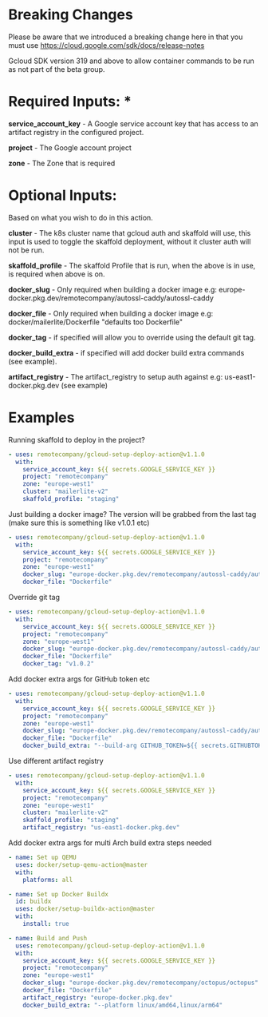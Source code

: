 # Breaking Changes

Please be aware that we introduced a breaking change here in that you must use https://cloud.google.com/sdk/docs/release-notes

Gcloud SDK version 319 and above to allow container commands to be run as not part of the beta group.

# Required Inputs: *

**service_account_key** - A Google service account key that has access to an artifact registry in the configured project.

**project** - The Google account project

**zone** - The Zone that is required

# Optional Inputs:

Based on what you wish to do in this action.

**cluster** - The k8s cluster name that gcloud auth and skaffold will use, this input is used to toggle the skaffold deployment, without it cluster auth will not be run.

**skaffold_profile** - The skaffold Profile that is run, when the above is in use, is required when above is on.

**docker_slug** - Only required when building a docker image e.g: europe-docker.pkg.dev/remotecompany/autossl-caddy/autossl-caddy

**docker_file** - Only required when building a docker image e.g: docker/mailerlite/Dockerfile "defaults too Dockerfile"

**docker_tag** - if specified will allow you to override using the default git tag.

**docker_build_extra** - if specified will add docker build extra commands (see example).

**artifact_registry** - The artifact_registry to setup auth against e.g: us-east1-docker.pkg.dev (see example)

# Examples
Running skaffold to deploy in the project?

``` yaml
- uses: remotecompany/gcloud-setup-deploy-action@v1.1.0
  with:
    service_account_key: ${{ secrets.GOOGLE_SERVICE_KEY }}
    project: "remotecompany"
    zone: "europe-west1"
    cluster: "mailerlite-v2"
    skaffold_profile: "staging"
```

Just building a docker image? The version will be grabbed from the last tag (make sure this is something like v1.0.1 etc)
``` yaml
- uses: remotecompany/gcloud-setup-deploy-action@v1.1.0
  with:
    service_account_key: ${{ secrets.GOOGLE_SERVICE_KEY }}
    project: "remotecompany"
    zone: "europe-west1"
    docker_slug: "europe-docker.pkg.dev/remotecompany/autossl-caddy/autossl-caddy"
    docker_file: "Dockerfile"
```

Override git tag
``` yaml
- uses: remotecompany/gcloud-setup-deploy-action@v1.1.0
  with:
    service_account_key: ${{ secrets.GOOGLE_SERVICE_KEY }}
    project: "remotecompany"
    zone: "europe-west1"
    docker_slug: "europe-docker.pkg.dev/remotecompany/autossl-caddy/autossl-caddy"
    docker_file: "Dockerfile"
    docker_tag: "v1.0.2"
```

Add docker extra args for GitHub token etc
``` yaml
- uses: remotecompany/gcloud-setup-deploy-action@v1.1.0
  with:
    service_account_key: ${{ secrets.GOOGLE_SERVICE_KEY }}
    project: "remotecompany"
    zone: "europe-west1"
    docker_slug: "europe-docker.pkg.dev/remotecompany/autossl-caddy/autossl-caddy"
    docker_file: "Dockerfile"
    docker_build_extra: "--build-arg GITHUB_TOKEN=${{ secrets.GITHUBTOKEN }}"
```

Use different artifact registry
``` yaml
- uses: remotecompany/gcloud-setup-deploy-action@v1.1.0
  with:
    service_account_key: ${{ secrets.GOOGLE_SERVICE_KEY }}
    project: "remotecompany"
    zone: "europe-west1"
    cluster: "mailerlite-v2"
    skaffold_profile: "staging"
    artifact_registry: "us-east1-docker.pkg.dev"
```

Add docker extra args for multi Arch build extra steps needed
``` yaml
- name: Set up QEMU
  uses: docker/setup-qemu-action@master
  with:
    platforms: all

- name: Set up Docker Buildx
  id: buildx
  uses: docker/setup-buildx-action@master
  with:
    install: true

- name: Build and Push
  uses: remotecompany/gcloud-setup-deploy-action@v1.1.0
  with:
    service_account_key: ${{ secrets.GOOGLE_SERVICE_KEY }}
    project: "remotecompany"
    zone: "europe-west1"
    docker_slug: "europe-docker.pkg.dev/remotecompany/octopus/octopus"
    docker_file: "Dockerfile"
    artifact_registry: "europe-docker.pkg.dev"
    docker_build_extra: "--platform linux/amd64,linux/arm64"
```
